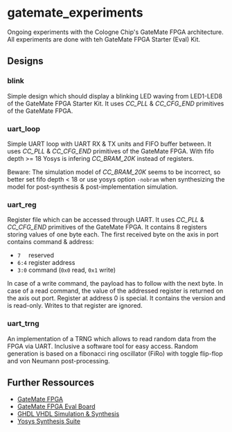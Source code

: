 # gatemate_experiments

Ongoing experiments with the Cologne Chip's GateMate FPGA architecture. All experiments are done with teh GateMate FPGA Starter (Eval) Kit.

## Designs

### blink

Simple design which should display a blinking LED waving from LED1-LED8 of the GateMate FPGA Starter Kit. It uses *CC_PLL* & *CC_CFG_END* primitives of the GateMate FPGA.

### uart_loop

Simple UART loop with UART RX & TX units and FIFO buffer between. It uses *CC_PLL* & *CC_CFG_END* primitives of the GateMate FPGA. With fifo depth >= 18 Yosys is infering *CC_BRAM_20K* instead of registers.

Beware: The simulation model of *CC_BRAM_20K* seems to be incorrect, so better set fifo depth < 18 or use yosys option `-nobram` when synthesizing the model for post-synthesis & post-implementation simulation.

### uart_reg

Register file which can be accessed through UART. It uses *CC_PLL* & *CC_CFG_END* primitives of the GateMate FPGA. It contains 8 registers storing values of one byte each. The first received byte on the axis in port contains command & address:

* `7  ` reserved
* `6:4` register address
* `3:0` command (`0x0` read, `0x1` write)

In case of a write command, the payload has to follow with the next byte. In case of a read command, the value of the addressed register is returned on the axis out port. Register at address 0 is special. It contains the version and is read-only. Writes to that register are ignored.

### uart_trng

An implementation of a TRNG which allows to read random data from the FPGA via UART. Inclusive a software tool for easy access. Random generation is based on a fibonacci ring oscillator (FiRo) with toggle flip-flop and von Neumann post-processing.

## Further Ressources

* [GateMate FPGA](https://www.colognechip.com/programmable-logic/gatemate)
* [GateMate FPGA Eval Board](https://www.colognechip.com/programmable-logic/gatemate-evaluation-board)
* [GHDL VHDL Simulation & Synthesis](https://github.com/ghdl/ghdl)
* [Yosys Synthesis Suite](https://github.com/YosysHQ/yosys)

